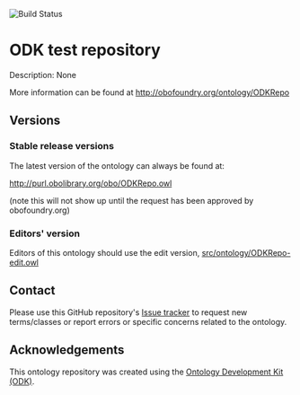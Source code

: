 
![Build Status](https://github.com/pfabry/ODKRepo/workflows/CI/badge.svg)
# ODK test repository

Description: None

More information can be found at http://obofoundry.org/ontology/ODKRepo

## Versions

### Stable release versions

The latest version of the ontology can always be found at:

http://purl.obolibrary.org/obo/ODKRepo.owl

(note this will not show up until the request has been approved by obofoundry.org)

### Editors' version

Editors of this ontology should use the edit version, [src/ontology/ODKRepo-edit.owl](src/ontology/ODKRepo-edit.owl)

## Contact

Please use this GitHub repository's [Issue tracker](https://github.com/pfabry/ODKRepo/issues) to request new terms/classes or report errors or specific concerns related to the ontology.

## Acknowledgements

This ontology repository was created using the [Ontology Development Kit (ODK)](https://github.com/INCATools/ontology-development-kit).